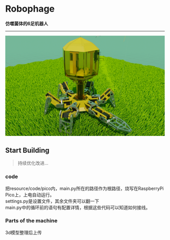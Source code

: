 # Robophage  
**仿噬菌体的6足机器人**  
***
![图片](resource/RobophageBlender.png)  
## Start Building  
> 持续优化改进...
### code  
把resource/code/pico内，main.py所在的路径作为根路径，烧写在RaspberryPi Pico上，上电自动运行。  
settings.py是设置文件，其余文件夹可以翻一下  
main.py中的循环前的语句有配置详情，根据这些代码可以知道如何接线。
### Parts of the machine  
3d模型整理后上传
